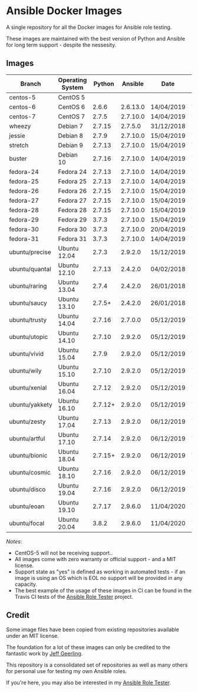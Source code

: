 # Ansible Docker Images

A single repository for all the Docker images for Ansible role testing.

These images are maintained with the best version of Python and Ansible for long term support - despite the nessesity.

## Images

| Branch    | Operating System | Python    | Ansible  | Date       | Usable      |
| --------- |------------------| --------- | -------- |----------- | ----------- |
| centos-5  | CentOS 5         |           |          |            | No          |
| centos-6  | CentOS 6         | 2.6.6     | 2.6.13.0 | 14/04/2019 | Yes         |
| centos-7  | CentOS 7         | 2.7.5     | 2.7.10.0 | 14/04/2019 | Yes         |
| wheezy    | Debian 7         | 2.7.15    | 2.7.5.0  | 31/12/2018 | Unsupported |
| jessie    | Debian 8         | 2.7.9     | 2.7.10.0 | 15/04/2019 | Yes         |
| stretch   | Debian 9         | 2.7.13    | 2.7.10.0 | 15/04/2019 | Yes         |
| buster    | Debian 10        | 2.7.16    | 2.7.10.0 | 14/04/2019 | Yes         |
| fedora-24 | Fedora 24        | 2.7.13    | 2.7.10.0 | 14/04/2019 | Yes         |
| fedora-25 | Fedora 25        | 2.7.13    | 2.7.10.0 | 14/04/2019 | Yes         |
| fedora-26 | Fedora 26        | 2.7.15    | 2.7.10.0 | 15/04/2019 | Yes         |
| fedora-27 | Fedora 27        | 2.7.15    | 2.7.10.0 | 15/04/2019 | Yes         |
| fedora-28 | Fedora 28        | 2.7.15    | 2.7.10.0 | 15/04/2019 | Yes         |
| fedora-29 | Fedora 29        | 3.7.3     | 2.7.10.0 | 15/04/2019 | Yes         |
| fedora-30 | Fedora 30        | 3.7.3     | 2.7.10.0 | 20/04/2019 | Yes         |
| fedora-31 | Fedora 31        | 3.7.3     | 2.7.10.0 | 14/04/2019 | Yes         |
| ubuntu/precise | Ubuntu 12.04 | 2.7.3     | 2.9.2.0  | 15/12/2019 | Unsupported |
| ubuntu/quantal | Ubuntu 12.10 | 2.7.13    | 2.4.2.0  | 04/02/2018 | Unbuildable |
| ubuntu/raring  | Ubuntu 13.04 | 2.7.4     | 2.4.2.0  | 26/01/2018 | Unbuildable |
| ubuntu/saucy   | Ubuntu 13.10 | 2.7.5+    | 2.4.2.0  | 26/01/2018 | Unbuildable |
| ubuntu/trusty  | Ubuntu 14.04 | 2.7.16    | 2.7.0.0  | 05/12/2019 | Yes         |
| ubuntu/utopic  | Ubuntu 14.10 | 2.7.10    | 2.9.2.0  | 05/12/2019 | Yes         |
| ubuntu/vivid   | Ubuntu 15.04 | 2.7.9     | 2.9.2.0  | 05/12/2019 | Yes         |
| ubuntu/wily    | Ubuntu 15.10 | 2.7.10    | 2.9.2.0  | 05/12/2019 | Yes         |
| ubuntu/xenial  | Ubuntu 16.04 | 2.7.12    | 2.9.2.0  | 05/12/2019 | Yes         |
| ubuntu/yakkety | Ubuntu 16.10 | 2.7.12+   | 2.9.2.0  | 05/12/2019 | Yes         |
| ubuntu/zesty   | Ubuntu 17.04 | 2.7.13    | 2.9.2.0  | 06/12/2019 | Yes         |
| ubuntu/artful  | Ubuntu 17.10 | 2.7.14    | 2.9.2.0  | 06/12/2019 | Yes         |
| ubuntu/bionic  | Ubuntu 18.04 | 2.7.15+   | 2.9.2.0  | 06/12/2019 | Yes         |
| ubuntu/cosmic  | Ubuntu 18.10 | 2.7.16    | 2.9.2.0  | 06/12/2019 | Yes         |
| ubuntu/disco   | Ubuntu 19.04 | 2.7.16    | 2.9.2.0  | 06/12/2019 | Yes         |
| ubuntu/eoan    | Ubuntu 19.10 | 2.7.17    | 2.9.6.0  | 11/04/2020 | Yes         |
| ubuntu/focal   | Ubuntu 20.04 | 3.8.2     | 2.9.6.0  | 11/04/2020 | Yes         |

*Notes*:

* CentOS-5 will not be receiving support..
* All images come with zero warranty or official support - and a MIT license.
* Support state as "yes" is defined as working in automated tests - if an image is using an OS which is EOL no support will be provided in any capacity.
* The best example of the usage of these images in CI can be found in the Travis CI tests of the [Ansible Role Tester](https://github.com/fubarhouse/ansible-role-tester) project.

## Credit

Some image files have been copied from existing repositories available under an MIT license.

The foundation for a lot of these images can only be credited to the fantastic work by [Jeff Geerling](http://jeffgeerling.com/).

This repository is a consolidated set of repositories as well as many others for personal use for testing my own Ansible roles.

If you're here, you may also be interested in my [Ansible Role Tester](https://github.com/fubarhouse/ansible-role-tester).
